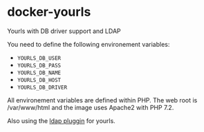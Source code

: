 # docker-yourls
Yourls with DB driver support and LDAP

You need to define the following environement variables:

* `YOURLS_DB_USER`
* `YOURLS_DB_PASS`
* `YOURLS_DB_NAME`
* `YOURLS_DB_HOST`
* `YOURLS_DB_DRIVER`

All environement variables are defined within PHP. The web root is /var/www/html and the image uses Apache2 with PHP 7.2.

Also using the [ldap pluggin](https://github.com/k3a/yourls-ldap-plugin) for yourls.
